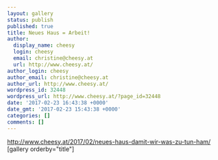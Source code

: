 ```yaml
---
layout: gallery
status: publish
published: true
title: Neues Haus = Arbeit!
author:
  display_name: cheesy
  login: cheesy
  email: christine@cheesy.at
  url: http://www.cheesy.at/
author_login: cheesy
author_email: christine@cheesy.at
author_url: http://www.cheesy.at/
wordpress_id: 32448
wordpress_url: http://www.cheesy.at/?page_id=32448
date: '2017-02-23 16:43:38 +0000'
date_gmt: '2017-02-23 15:43:38 +0000'
categories: []
comments: []
---
```

http://www.cheesy.at/2017/02/neues-haus-damit-wir-was-zu-tun-ham/
[gallery orderby="title"]

